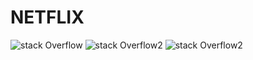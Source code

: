 # NETFLIX

![stack Overflow](https://www.linkpicture.com/q/Simulator-Screen-Shot-iPhone-14-Pro-2022-12-30-at-16.04.26_1.png) ![stack Overflow2](https://www.linkpicture.com/q/Simulator-Screen-Shot-iPhone-14-Pro-2022-12-30-at-16.04.52.png) ![stack Overflow2](https://www.linkpicture.com/q/Simulator-Screen-Shot-iPhone-14-Pro-2022-12-30-at-16.04.52.png)


